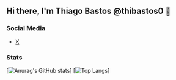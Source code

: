 ## Hi there, I'm Thiago Bastos @thibastos0 :wave:

### Social Media
- [X](https://x.com/thibastos2)



### Stats
[![Anurag's GitHub stats](https://github-readme-stats.vercel.app/api?username=thibastos0&show_icons=true&theme=github_dark&hide=stars)]
[![Top Langs](https://github-readme-stats.vercel.app/api/top-langs/?username=thibastos0&layout=compact&langs_count=8&theme=github_dark)]


<!--
**thibastos0/thibastos0** is a ✨ _special_ ✨ repository because its `README.md` (this file) appears on your GitHub profile.

Here are some ideas to get you started:

- 🔭 I’m currently working on ...
- 🌱 I’m currently learning ...
- 👯 I’m looking to collaborate on ...
- 🤔 I’m looking for help with ...
- 💬 Ask me about ...
- 📫 How to reach me: ...
- 😄 Pronouns: ...
- ⚡ Fun fact: ...
-->
